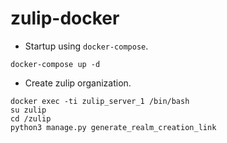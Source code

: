 # zulip-docker

* Startup using `docker-compose`.
```
docker-compose up -d
```

* Create zulip organization.
```
docker exec -ti zulip_server_1 /bin/bash
su zulip
cd /zulip
python3 manage.py generate_realm_creation_link
```
